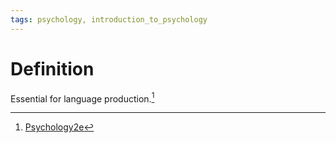 ```yaml
---
tags: psychology, introduction_to_psychology
---
```


# Definition

Essential for language production.[^1]

[^1]: [Psychology2e](zotero://open-pdf/library/items/SSTBV7L5?page=101)